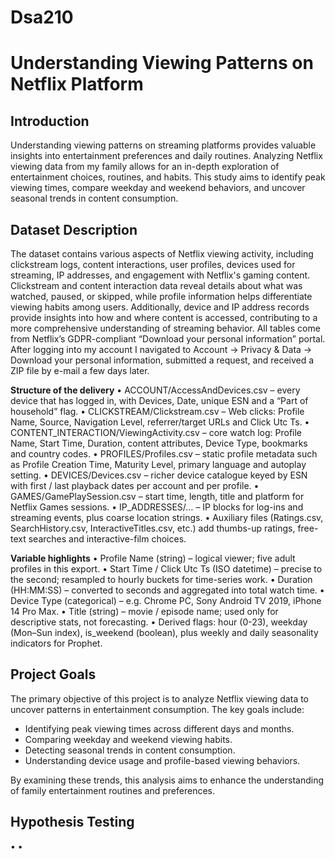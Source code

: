 # Dsa210
# **Understanding Viewing Patterns on Netflix Platform**

## **Introduction**
Understanding viewing patterns on streaming platforms provides valuable insights into entertainment preferences and daily routines. Analyzing Netflix viewing data from my family allows for an in-depth exploration of entertainment choices, routines, and habits. This study aims to identify peak viewing times, compare weekday and weekend behaviors, and uncover seasonal trends in content consumption.

## **Dataset Description**
The dataset contains various aspects of Netflix viewing activity, including clickstream logs, content interactions, user profiles, devices used for streaming, IP addresses, and engagement with Netflix's gaming content. Clickstream and content interaction data reveal details about what was watched, paused, or skipped, while profile information helps differentiate viewing habits among users. Additionally, device and IP address records provide insights into how and where content is accessed, contributing to a more comprehensive understanding of streaming behavior. All tables come from Netflix’s GDPR-compliant “Download your personal information” portal. After logging into my account I navigated to Account -> Privacy & Data -> Download your personal information, submitted a request, and received a ZIP file by e-mail a few days later. 


**Structure of the delivery**
• ACCOUNT/AccessAndDevices.csv – every device that has logged in, with Devices, Date, unique ESN and a “Part of household” flag.
• CLICKSTREAM/Clickstream.csv – Web clicks: Profile Name, Source, Navigation Level, referrer/target URLs and Click Utc Ts.
• CONTENT_INTERACTION/ViewingActivity.csv – core watch log: Profile Name, Start Time, Duration, content attributes, Device Type, bookmarks and country codes.
• PROFILES/Profiles.csv – static profile metadata such as Profile Creation Time, Maturity Level, primary language and autoplay setting.
• DEVICES/Devices.csv – richer device catalogue keyed by ESN with first / last playback dates per account and per profile.
• GAMES/GamePlaySession.csv – start time, length, title and platform for Netflix Games sessions.
• IP_ADDRESSES/… – IP blocks for log-ins and streaming events, plus coarse location strings.
• Auxiliary files (Ratings.csv, SearchHistory.csv, InteractiveTitles.csv, etc.) add thumbs-up ratings, free-text searches and interactive-film choices.



**Variable highlights**
• Profile Name (string) – logical viewer; five adult profiles in this export.
• Start Time / Click Utc Ts (ISO datetime) – precise to the second; resampled to hourly buckets for time-series work.
• Duration (HH:MM:SS) – converted to seconds and aggregated into total watch time.
• Device Type (categorical) – e.g. Chrome PC, Sony Android TV 2019, iPhone 14 Pro Max.
• Title (string) – movie / episode name; used only for descriptive stats, not forecasting.
• Derived flags: hour (0-23), weekday (Mon–Sun index), is_weekend (boolean), plus weekly and daily seasonality indicators for Prophet.

## **Project Goals**
The primary objective of this project is to analyze Netflix viewing data to uncover patterns in entertainment consumption. The key goals include:

- Identifying peak viewing times across different days and months.
- Comparing weekday and weekend viewing habits.
- Detecting seasonal trends in content consumption.
- Understanding device usage and profile-based viewing behaviors.

By examining these trends, this analysis aims to enhance the understanding of family entertainment routines and preferences.

## **Hypothesis Testing**
•
•

